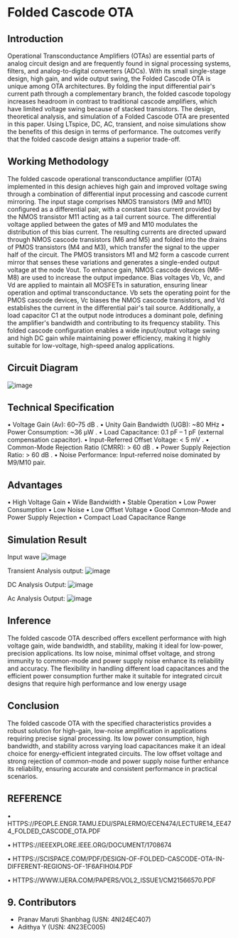 # Folded Cascode OTA
## Introduction
Operational Transconductance Amplifiers (OTAs) are essential parts of analog circuit design and are frequently found in signal processing systems, filters, and analog-to-digital converters (ADCs). With its small single-stage design, high gain, and wide output swing, the Folded Cascode OTA is unique among OTA architectures. By folding the input differential pair's current path through a complementary branch, the folded cascode topology increases headroom in contrast to traditional cascode amplifiers, which have limited voltage swing because of stacked transistors. The design, theoretical analysis, and simulation of a Folded Cascode OTA are presented in this paper. Using LTspice, DC, AC, transient, and noise simulations show the benefits of this design in terms of performance. The outcomes verify that the folded cascode design attains a superior trade-off.

## Working Methodology
The folded cascode operational transconductance amplifier (OTA) implemented in this design achieves high gain and improved voltage swing through a combination of differential input processing and cascode current mirroring. The input stage comprises NMOS transistors (M9 and M10) configured as a differential pair, with a constant bias current provided by the NMOS transistor M11 acting as a tail current source. The differential voltage applied between the gates of M9 and M10 modulates the distribution of this bias current. The resulting currents are directed upward through NMOS cascode transistors (M6 and M5) and folded into the drains of PMOS transistors (M4 and M3), which transfer the signal to the upper half of the circuit. The PMOS transistors M1 and M2 form a cascode current mirror that senses these variations and generates a single-ended output voltage at the node Vout.
To enhance gain, NMOS cascode devices (M6–M8) are used to increase the output impedance. Bias voltages Vb, Vc, and Vd are applied to maintain all       MOSFETs in saturation, ensuring linear operation and optimal transconductance. Vb sets the operating point for the PMOS cascode devices, Vc biases the NMOS cascode transistors, and Vd establishes the current in the differential pair's tail source. Additionally, a load capacitor C1 at the output node introduces a dominant pole, defining the amplifier's bandwidth and contributing to its frequency stability. This folded cascode configuration enables a wide input/output voltage swing and high DC gain while maintaining power efficiency, making it highly suitable for low-voltage, high-speed analog applications.

## Circuit Diagram
![image](https://github.com/user-attachments/assets/a485c8b6-4150-4b17-a84b-9ca720d3f678)

## Technical Specification
•	Voltage Gain (Av): 60–75 dB .
•	Unity Gain Bandwidth (UGB): ~80 MHz
•	Power Consumption: ~36 µW .
•	Load Capacitance: 0.1 pF – 1 pF (external compensation capacitor).
•	Input-Referred Offset Voltage: < 5 mV .
•	Common-Mode Rejection Ratio (CMRR): > 60 dB .
•	Power Supply Rejection Ratio: > 60 dB .
•	Noise Performance: Input-referred noise dominated by M9/M10 pair.

## Advantages
•	High Voltage Gain
•	Wide Bandwidth
•	Stable Operation
•	Low Power Consumption
•	Low Noise
•	Low Offset Voltage
•	Good Common-Mode and Power Supply Rejection
•	Compact Load Capacitance Range

## Simulation Result
Input wave
![image](https://github.com/user-attachments/assets/2080b442-8361-4bdb-80bf-20ecc91faa26)



Transient Analysis output:
![image](https://github.com/user-attachments/assets/c104e30e-0e3a-4287-8948-206b5c3a12b6)




DC Analysis Output: 
![image](https://github.com/user-attachments/assets/cf92a448-c275-4c32-a094-4533e3b1b470)



Ac Analysis Output:
![image](https://github.com/user-attachments/assets/10b53ec5-6666-4390-bcab-f657e07f5052)

## Inference
The folded cascode OTA described offers  excellent performance with high voltage gain, wide bandwidth, and stability, making it ideal for low-power, precision applications. Its low noise, minimal offset voltage, and strong immunity to common-mode and power supply noise enhance its reliability and accuracy. The flexibility in handling different load capacitances and the efficient power consumption further make it suitable for integrated circuit designs that require high performance and low energy usage

## Conclusion
The folded cascode OTA with the specified characteristics provides a robust solution for high-gain, low-noise amplification in applications requiring precise signal processing. Its low power consumption, high bandwidth, and stability across varying load capacitances make it an ideal choice for energy-efficient integrated circuits. The low offset voltage and strong rejection of common-mode and power supply noise further enhance its reliability, ensuring accurate and consistent performance in practical scenarios.

## REFERENCE
•	HTTPS://PEOPLE.ENGR.TAMU.EDU/SPALERMO/ECEN474/LECTURE14_EE474_FOLDED_CASCODE_OTA.PDF


•	HTTPS://IEEEXPLORE.IEEE.ORG/DOCUMENT/1708674


•	HTTPS://SCISPACE.COM/PDF/DESIGN-OF-FOLDED-CASCODE-OTA-IN-DIFFERENT-REGIONS-OF-1F6AFIH0I4.PDF



•	HTTPS://WWW.IJERA.COM/PAPERS/VOL2_ISSUE1/CM21566570.PDF

## 9. Contributors

- Pranav Maruti Shanbhag (USN: 4NI24EC407)
- Adithya Y (USN: 4N23EC005)  
